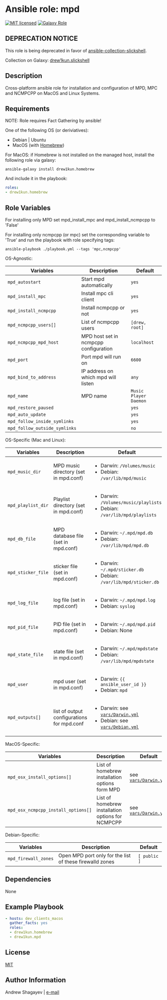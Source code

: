 # Ansible role: mpd

[![MIT licensed][mit-badge]][mit-link]
[![Galaxy Role][role-badge]][galaxy-link]

DEPRECATION NOTICE
----
This role is being deprecated in favor of [ansible-collection-slickshell][slickshell-github-link].

Collection on Galaxy: [drew1kun.slickshell][slickshell-galaxy-link]

Description
----

Cross-platform ansible role for installation and configuration of MPD, MPC and NCMPCPP on MacOS and Linux Systems.

Requirements
----

NOTE: Role requires Fact Gathering by ansible!

One of the following OS (or deriviatives):

 - Debian | Ubuntu
 - MacOS (with [Homebrew][homebrew])

For MacOS:
if Homebrew is not installed on the managed host, install the following role via galaxy:

```
ansible-galaxy install drew1kun.homebrew
```

 And include it in the playbook:

```yaml
roles:
- drew1kun.homebrew
```

Role Variables
----

For installing only MPD set mpd_install_mpc and mpd_install_ncmpcpp to 'False'

For installing only ncmpcpp (or mpc) set the corresponding variable to 'True' and
run the playbook with role specifying tags:

```
ansible-playbook ./playbook.yml --tags 'mpc,ncmpcpp'
```

OS-Agnostic:

| Variables | Description | Default|
|-----------|-------------|--------|
| `mpd_autostart` | Start mpd automatically | `yes` |
| `mpd_install_mpc` | Install mpc cli client | `yes` |
| `mpd_install_ncmpcpp` | Install ncmpcpp or not | `yes` |
| `mpd_ncmpcpp_users[]` | List of ncmpcpp users | `[drew, root]` |
| `mpd_ncmpcpp_mpd_host` | MPD host set in ncmpcpp configuration | `localhost` |
| `mpd_port` | Port mpd will run on | `6600` |
| `mpd_bind_to_address` | IP address on which mpd will listen | `any` |
| `mpd_name` | MPD name |`Music Player Daemon` |
| `mpd_restore_paused` | | `yes` |
| `mpd_auto_update` | | `yes` |
| `mpd_follow_inside_symlinks` | | `yes` |
| `mpd_follow_outside_symlinks` | | `no` |

OS-Specific (Mac and Linux):

| Variables | Description | Default|
|-----------|-------------|--------|
| `mpd_music_dir` | MPD music directory (set in mpd.conf) | <ul><li>Darwin: `/Volumes/music`</li><li>Debian: `/var/lib/mpd/music`</li></ul> |
| `mpd_playlist_dir` | Playlist directory (set in mpd.conf) | <ul><li>Darwin: `/Volumes/music/playlists`</li><li>Debian: `/var/lib/mpd/playlists`</li></ul> |
| `mpd_db_file` | MPD database file (set in mpd.conf) | <ul><li>Darwin: `~/.mpd/mpd.db`</li><li>Debian: `/var/lib/mpd/mpd.db`</li></ul> |
| `mpd_sticker_file` | sticker file (set in mpd.conf) | <ul><li>Darwin: `~/.mpd/sticker.db`</li><li>Debian: `/var/lib/mpd/sticker.db`</li></ul> |
| `mpd_log_file` | log file (set in mpd.conf) | <ul><li>Darwin: `~/.mpd/mpd.log`</li><li>Debian: `syslog`</li></ul> |
| `mpd_pid_file` | PID file (set in mpd.conf) | <ul><li>Darwin: `~/.mpd/mpd.pid`</li><li>Debian: None</li></ul> |
| `mpd_state_file` | state file (set in mpd.conf) | <ul><li>Darwin: `~/.mpd/mpdstate`</li><li>Debian: `/var/lib/mpd/mpdstate`</li></ul> |
| `mpd_user` | mpd user (set in mpd.conf) | <ul><li>Darwin: `{{ ansible_user_id }}`</li><li>Debian: `mpd`</li></ul> |
| `mpd_outputs[]` | list of output configurations for mpd.conf | <ul><li>Darwin: see [`vars/Darwin.yml`](vars/Darwin.yml)</li><li>Debian: see [`vars/Debian.yml`](vars/Debian.yml)</li></ul> |

MacOS-Specific:

| Variables | Description | Default|
|-----------|-------------|--------|
| `mpd_osx_install_options[]` | List of homebrew installation options form MPD | see [`vars/Darwin.yml`](vars/Darwin.yml) |
| `mpd_osx_ncmpcpp_install_options[]` | List of homebrew installation options for NCMPCPP | see [`vars/Darwin.yml`](vars/Darwin.yml) |

Debian-Specific:

| Variables | Description | Default|
|-----------|-------------|--------|
| `mpd_firewall_zones` | Open MPD port only for the list of these firewalld zones | `[ public ]` |

Dependencies
----

None

Example Playbook
----

```yaml
- hosts: dev_clients_macos
  gather_facts: yes
  roles:
  - drew1kun.homebrew
  - drew1kun.mpd
```

License
----

[MIT][mit-link]

Author Information
----

Andrew Shagayev | [e-mail](mailto:drewshg@gmail.com)

[role-badge]: https://img.shields.io/badge/role-drew1kun.mpd-green.svg
[galaxy-link]: https://galaxy.ansible.com/drew1kun/mpd/
[mit-badge]: https://img.shields.io/badge/license-MIT-blue.svg
[mit-link]: https://raw.githubusercontent.com/drew1kun/ansible-mpd/master/LICENSE
[homebrew]: http://brew.sh/
[slickshell-github-link]:https://github.com/drew1kun/ansible-collection-slickshell
[slickshell-galaxy-link]:https://galaxy.ansible.com/drew1kun/slickshell
